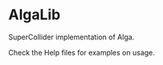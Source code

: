 AlgaLib
=======

SuperCollider implementation of Alga.

Check the Help files for examples on usage.

